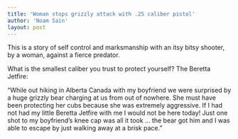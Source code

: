 ```yaml
---
title: 'Woman stops grizzly attack with .25 caliber pistol'
author: 'Noam Sain'
layout: post
---
```


This is a story of self control and marksmanship with an itsy bitsy shooter, by a woman, against a fierce predator.  
  
What is the smallest caliber you trust to protect yourself? The Beretta Jetfire:

“While out hiking in Alberta Canada with my boyfriend we were surprised by a huge grizzly bear charging at us from out of nowhere. She must have been protecting her cubs because she was extremely aggressive. If I had not had my little Beretta Jetfire with me I would not be here today! Just one shot to my boyfriend’s knee cap was all it took … the bear got him and I was able to escape by just walking away at a brisk pace.”